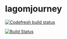# lagomjourney

[![Codefresh build status]( https://g.codefresh.io/api/badges/build?repoOwner=gmkumar2005&repoName=lagomjourney&branch=master&pipelineName=lagomjourney&accountName=gmkumar2005_marketplace&type=cf-1)]( https://g.codefresh.io/repositories/gmkumar2005/lagomjourney/builds?filter=trigger:build;branch:master;service:5a7477811ad80300016f0811~lagomjourney)

[![Build Status](https://travis-ci.org/gmkumar2005/lagomjourney.svg?branch=master)](https://travis-ci.org/gmkumar2005/lagomjourney)
